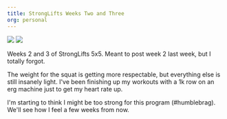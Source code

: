 ```yaml
---
title: StrongLifts Weeks Two and Three
org: personal
---
```


![](/images/StrongLifts-week-2.jpg)
![](/images/StrongLifts-week-3.jpg)

Weeks 2 and 3 of StrongLifts 5x5. Meant to post week 2 last week, but I
totally forgot.

The weight for the squat is getting more respectable, but everything else is
still insanely light. I've been finishing up my workouts with a 1k row on an
erg machine just to get my heart rate up.

I'm starting to think I might be too strong for this program (#humblebrag).
We'll see how I feel a few weeks from now.
